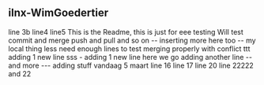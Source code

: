 ## ilnx-WimGoedertier

line 3b
line4
line5
This is the Readme, this is just for eee testing
Will test commit and merge
push and pull
and so on
-- inserting more here too -- my local thing less
need enough lines
to test 
merging properly with conflict
ttt adding 1 new line
sss - adding 1 new line
here we go
adding another line
-- and more ---
adding stuff
vandaag 5 maart
line 16
line 17
line 20
line 22222 and 22
